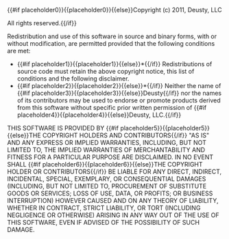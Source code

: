 {{#if placeholder0}}{{placeholder0}}{{else}}Copyright (c) 2011, Deusty, LLC
            
All rights reserved.{{/if}}

Redistribution and use of this software in source and binary forms, with or without modification, are permitted provided that the following conditions are met:

* {{#if placeholder1}}{{placeholder1}}{{else}}*{{/if}} Redistributions of source code must retain the above copyright notice, this list of conditions and the following disclaimer.
* {{#if placeholder2}}{{placeholder2}}{{else}}*{{/if}} Neither the name of {{#if placeholder3}}{{placeholder3}}{{else}}Deusty{{/if}} nor the names of its contributors may be used to endorse or promote products derived from this software without specific prior written permission of {{#if placeholder4}}{{placeholder4}}{{else}}Deusty, LLC.{{/if}}

THIS SOFTWARE IS PROVIDED BY {{#if placeholder5}}{{placeholder5}}{{else}}THE COPYRIGHT HOLDERS
        AND CONTRIBUTORS{{/if}} &quot;AS IS&quot; AND ANY EXPRESS OR IMPLIED WARRANTIES, INCLUDING, BUT NOT LIMITED TO, THE IMPLIED WARRANTIES OF MERCHANTABILITY AND FITNESS FOR A PARTICULAR PURPOSE ARE DISCLAIMED. IN NO EVENT SHALL {{#if placeholder6}}{{placeholder6}}{{else}}THE COPYRIGHT
        HOLDER OR CONTRIBUTORS{{/if}} BE LIABLE FOR ANY DIRECT, INDIRECT, INCIDENTAL, SPECIAL, EXEMPLARY, OR CONSEQUENTIAL DAMAGES (INCLUDING, BUT NOT LIMITED TO, PROCUREMENT OF SUBSTITUTE GOODS OR SERVICES; LOSS OF USE, DATA, OR PROFITS; OR BUSINESS INTERRUPTION) HOWEVER CAUSED AND ON ANY THEORY OF LIABILITY, WHETHER IN CONTRACT, STRICT LIABILITY, OR TORT (INCLUDING NEGLIGENCE OR OTHERWISE) ARISING IN ANY WAY OUT OF THE USE OF THIS SOFTWARE, EVEN IF ADVISED OF THE POSSIBILITY OF SUCH DAMAGE.